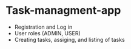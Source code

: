 # Task-managment-app

* Registration and Log in
* User roles (ADMIN, USER)
* Creating tasks, assiging, and listing of tasks

